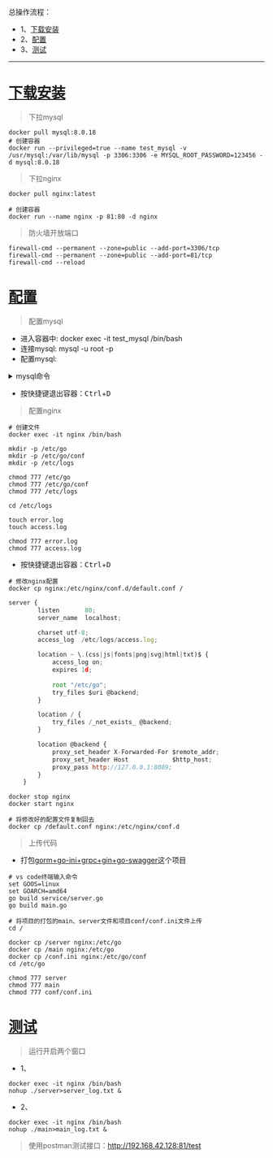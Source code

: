 总操作流程：
- 1、[下载安装](#go-01)
- 2、[配置](#go-02)
- 3、[测试](#go-03)

***

# <a name="go-01" href="#" >下载安装</a>

> 下拉mysql

```shell
docker pull mysql:8.0.18
# 创建容器
docker run --privileged=true --name test_mysql -v /usr/mysql:/var/lib/mysql -p 3306:3306 -e MYSQL_ROOT_PASSWORD=123456 -d mysql:8.0.18
```

> 下拉nginx

```shell
docker pull nginx:latest

# 创建容器
docker run --name nginx -p 81:80 -d nginx
```

> 防火墙开放端口

```
firewall-cmd --permanent --zone=public --add-port=3306/tcp
firewall-cmd --permanent --zone=public --add-port=81/tcp
firewall-cmd --reload
```

# <a name="go-02" href="#" >配置</a>

> 配置mysql

- 进入容器中: docker exec -it test_mysql /bin/bash  
- 连接mysql: mysql -u root -p
- 配置mysql:

<details>
<summary>mysql命令</summary>

```sql
CREATE USER 'test_mysql'@'%' IDENTIFIED BY '123456';
flush privileges;

-- 创建数据库
create database test;
GRANT all privileges ON test.* TO 'test_mysql'@'%' WITH GRANT OPTION;
flush privileges; 

-- 修改加密规则
ALTER USER 'test_mysql'@'%' IDENTIFIED BY '123456' PASSWORD EXPIRE NEVER;

-- 更新一下用户的密码 
ALTER USER 'test_mysql'@'%' IDENTIFIED WITH mysql_native_password BY '123456';
FLUSH PRIVILEGES;

-- 再重置下密码
alter user 'test_mysql'@'%' identified by '123456';
FLUSH PRIVILEGES;

use test;

CREATE table tests(
	id INT(11) primary key not null auto_increment,
	name VARCHAR(25),
	age int,
	birthday date
);

INSERT into tests VALUES (1,"张三",15,'2020-05-03');
INSERT into tests VALUES (2,"李四",15,'2020-04-03');
INSERT into tests VALUES (3,"李光",15,'2020-03-03');

quit;
```

</details>

- 按快捷键退出容器：<kbd>Ctrl</kbd>+<kbd>D</kbd>

> 配置nginx

```shell
# 创建文件
docker exec -it nginx /bin/bash

mkdir -p /etc/go
mkdir -p /etc/go/conf
mkdir -p /etc/logs

chmod 777 /etc/go
chmod 777 /etc/go/conf
chmod 777 /etc/logs

cd /etc/logs

touch error.log
touch access.log

chmod 777 error.log
chmod 777 access.log
```

- 按快捷键退出容器：<kbd>Ctrl</kbd>+<kbd>D</kbd>

```shell
# 修改nginx配置
docker cp nginx:/etc/nginx/conf.d/default.conf /
```

```js
server {
        listen       80;
        server_name  localhost;

        charset utf-8;
        access_log  /etc/logs/access.log;

        location ~ \.(css|js|fonts|png|svg|html|txt)$ {
            access_log on;
            expires 1d;
            
            root "/etc/go";
            try_files $uri @backend;
        }

        location / {
            try_files /_not_exists_ @backend;
        }

        location @backend {
            proxy_set_header X-Forwarded-For $remote_addr;
            proxy_set_header Host            $http_host;
            proxy_pass http://127.0.0.1:8089;
        }
    }
```

```
docker stop nginx
docker start nginx

# 将修改好的配置文件复制回去
docker cp /default.conf nginx:/etc/nginx/conf.d
```



> 上传代码

- 打包[gorm+go-ini+grpc+gin+go-swagger](https://github.com/OurNotes/CCN/blob/master/06.%E5%90%8E%E5%8F%B0/04.go/04.go%E4%B9%8B%E9%9B%86%E6%88%90/04.go%E4%B9%8Bgorm%2Bgo-ini%2Bgrpc%2Bgin%2Bgo-swagger.md)这个项目

```shell
# vs code终端输入命令
set GOOS=linux
set GOARCH=amd64
go build service/server.go
go build main.go
```

```shell
# 将项目的打包的main、server文件和项目conf/conf.ini文件上传
cd /

docker cp /server nginx:/etc/go
docker cp /main nginx:/etc/go
docker cp /conf.ini nginx:/etc/go/conf
cd /etc/go

chmod 777 server
chmod 777 main
chmod 777 conf/conf.ini
```

# <a name="go-03" href="#" >测试</a>

> 运行开启两个窗口

- 1、
```
docker exec -it nginx /bin/bash
nohup ./server>server_log.txt &
```

- 2、
```
docker exec -it nginx /bin/bash
nohup ./main>main_log.txt &
```

> 使用postman测试接口：http://192.168.42.128:81/test